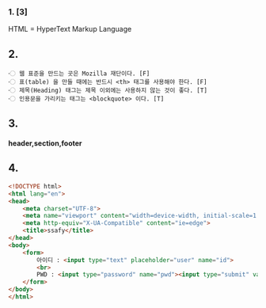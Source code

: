 ### 1.     [3]

HTML = HyperText Markup Language



## 2.

```
〮 웹 표준을 만드는 곳은 Mozilla 재단이다. [F]
〮 표(table) 을 만들 때에는 반드시 <th> 태그를 사용해야 한다. [F]
〮 제목(Heading) 태그는 제목 이외에는 사용하지 않는 것이 좋다. [T]
〮 인용문을 가리키는 태그는 <blockquote> 이다. [T]
```

## 3.

#### header,section,footer

## 4.

```html
<!DOCTYPE html>
<html lang="en">
<head>
    <meta charset="UTF-8">
    <meta name="viewport" content="width=device-width, initial-scale=1.0">
    <meta http-equiv="X-UA-Compatible" content="ie=edge">
    <title>ssafy</title>
</head>
<body>
    <form>
        아이디 : <input type="text" placeholder="user" name="id">
        <br>
        PWD : <input type="password" name="pwd"><input type="submit" value="로그인"></input>
    </form>
</body>
</html>
```

